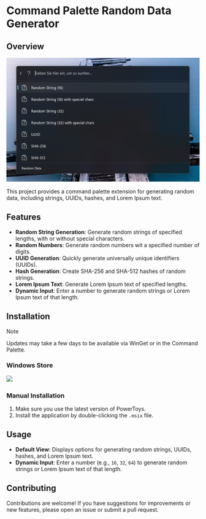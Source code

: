 # Command Palette Random Data Generator

## Overview

![Command Palette Random Data Generator](./Assets/screenshot.png)

This project provides a command palette extension for generating random data, including strings, UUIDs, hashes, and Lorem Ipsum text.

## Features

- **Random String Generation**: Generate random strings of specified lengths, with or without special characters.
- **Random Numbers**: Generate random numbers wit a specified number of digits.
- **UUID Generation**: Quickly generate universally unique identifiers (UUIDs).
- **Hash Generation**: Create SHA-256 and SHA-512 hashes of random strings.
- **Lorem Ipsum Text**: Generate Lorem Ipsum text of specified lengths.
- **Dynamic Input**: Enter a number to generate random strings or Lorem Ipsum text of that length.

## Installation

> [!NOTE]  
> Updates may take a few days to be available via WinGet or in the Command Palette.

### Windows Store

<a href="https://apps.microsoft.com/detail/9PKGD4D7PX35?mode=direct">
	<img src="https://get.microsoft.com/images/en-us%20light.svg" width="300"/>
</a>

### Manual Installation

1. Make sure you use the latest version of PowerToys.
2. Install the application by double-clicking the `.msix` file.

## Usage

- **Default View**: Displays options for generating random strings, UUIDs, hashes, and Lorem Ipsum text.
- **Dynamic Input**: Enter a number (e.g., `16`, `32`, `64`) to generate random strings or Lorem Ipsum text of that length.

## Contributing

Contributions are welcome! If you have suggestions for improvements or new features, please open an issue or submit a pull request.
